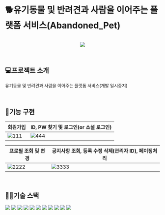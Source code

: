 # 🐕유기동물 및 반려견과 사람을 이어주는 플랫폼 서비스(Abandoned_Pet)

<p align="center">
  <br>
  <img src="https://user-images.githubusercontent.com/108200179/176971284-4e158266-dcdf-46af-9321-6ac27397dfd5.png">
  <br>
</p>
<br>

## 💻프로젝트 소개

<p>
유기동물 및 반려견과 사람을 이어주는 플랫폼 서비스(개발 일시중지)
</p>

<br>

 ## 🔧기능 구현
|회원가입|ID, PW 찾기 및 로그인(or 소셜 로그인)|
|------|---|
|![111](https://user-images.githubusercontent.com/108200179/177039710-0b4dda93-a69a-4158-905c-2ebcad915c69.gif)|![444](https://user-images.githubusercontent.com/108200179/177088647-de52244c-5881-4d5c-ae2a-359269a0418d.gif)|

|프로필 조회 및 변경|공지사항 조회, 등록 수정 삭제(관리자 ID), 페이징처리|
|------|---|
|![2222](https://user-images.githubusercontent.com/108200179/177089392-6b07b7df-0e5b-427c-876a-d6f30317d509.gif)|![3333](https://user-images.githubusercontent.com/108200179/177089399-5b9cd1ac-4263-405f-ae12-6a410e81dd63.gif)|
<br>

## 👨‍💻기술 스택

<div>
<img src="https://img.shields.io/badge/JAVA-007396?style=for-the-badge&logo=java&logoColor=white">
<img src="https://img.shields.io/badge/Spring-6DB33F?style=for-the-badge&logo=Spring&logoColor=white">
<img src="https://img.shields.io/badge/MyBatis-007396?style=for-the-badge&logo=java&logoColor=white">
<img src="https://img.shields.io/badge/javascript-F7DF1E?style=for-the-badge&logo=javascript&logoColor=black">
<img src="https://img.shields.io/badge/jquery-0769AD?style=for-the-badge&logo=jquery&logoColor=white">
<img src="https://img.shields.io/badge/oracle-F80000?style=for-the-badge&logo=oracle&logoColor=white">
<img src="https://img.shields.io/badge/html5-E34F26?style=for-the-badge&logo=html5&logoColor=white">
<img src="https://img.shields.io/badge/css-1572B6?style=for-the-badge&logo=css3&logoColor=white">
<img src="https://img.shields.io/badge/bootstrap-7952B3?style=for-the-badge&logo=bootstrap&logoColor=white">
<img src="https://img.shields.io/badge/apache tomcat-F8DC75?style=for-the-badge&logo=apachetomcat&logoColor=white">
<img src="https://img.shields.io/badge/aws-232F3E?style=for-the-badge&logo=aws&logoColor=white">
</div>
